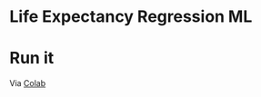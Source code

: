 # Life Expectancy Regression ML

# Run it

Via [Colab](https://githubtocolab.com/ShreyaJaiswal1604/Coursework-Data-Science-Engineering-Methods/blob/main/ML%20Data%20Cleaning%20and%20Feature%20Selection/Life_Expectancy_Regression_ML.ipynb)
